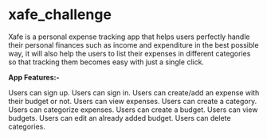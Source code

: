 # xafe_challenge

Xafe is a personal expense tracking app that helps users perfectly handle their personal finances such as income and expenditure in the best possible way, it will also help the users to list their expenses in different categories so that tracking them becomes easy with just a single click.

**App Features:-**

Users can sign up.
Users can sign in.
Users can create/add an expense with their budget or not.
Users can view expenses.
Users can create a category.
Users can categorize expenses.
Users can create a budget.
Users can view budgets.
Users can edit an already added budget.
Users can delete categories.
